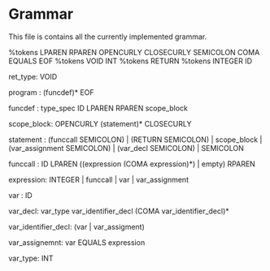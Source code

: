 # Grammar

This file is contains all the currently implemented grammar.

%tokens LPAREN RPAREN OPENCURLY CLOSECURLY SEMICOLON COMA EQUALS EOF
%tokens VOID INT
%tokens RETURN
%tokens INTEGER ID


ret_type: VOID

program : (funcdef)* EOF

funcdef : type_spec ID LPAREN RPAREN scope_block

scope_block: OPENCURLY (statement)* CLOSECURLY

statement : (funccall SEMICOLON)
            | (RETURN SEMICOLON)
            | scope_block
            | (var_assignment SEMICOLON)
            | (var_decl SEMICOLON)
            | SEMICOLON



funccall : ID LPAREN ((expression (COMA expression)*) | empty) RPAREN

expression: INTEGER | funccall | var | var_assignment

var : ID

var_decl: var_type var_identifier_decl (COMA var_identifier_decl)*

var_identifier_decl: (var | var_assigment)

var_assignemnt: var EQUALS expression

var_type: INT